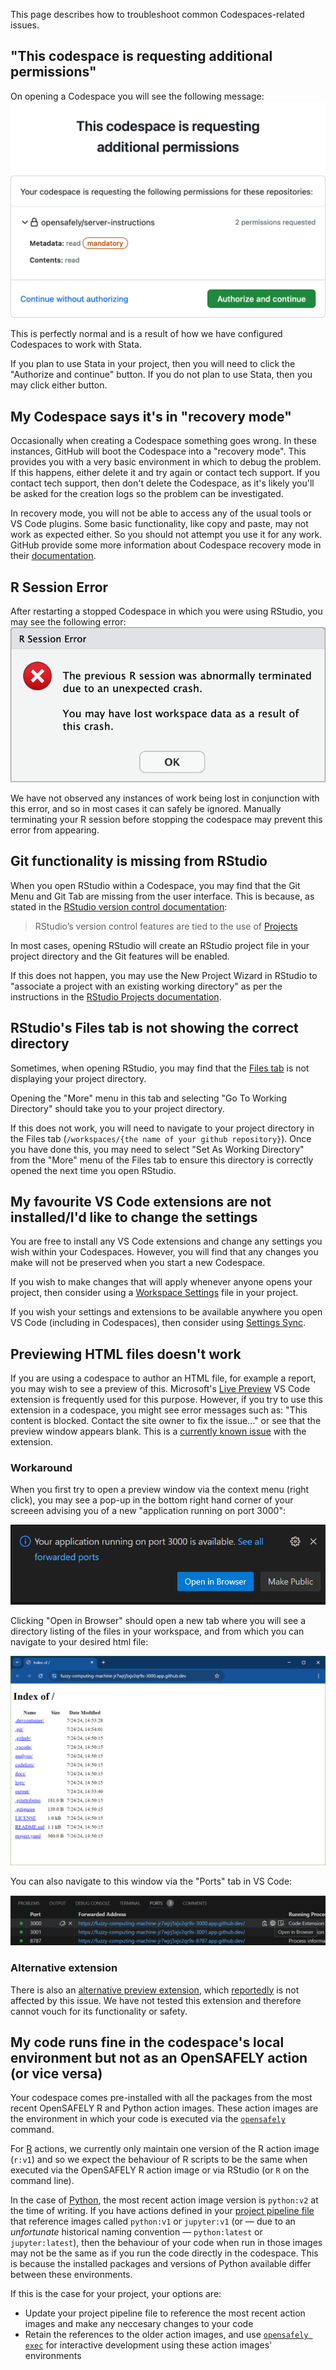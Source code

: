 This page describes how to troubleshoot common Codespaces-related issues.

## "This codespace is requesting additional permissions"

On opening a Codespace you will see the following message:
![This codespace is requesting additional permissions](codespace-additional-permissions.png)

This is perfectly normal and is a result of how we have configured Codespaces to work with Stata.

If you plan to use Stata in your project, then you will need to click the "Authorize and continue" button.
If you do not plan to use Stata, then you may click either button.

## My Codespace says it's in "recovery mode"

Occasionally when creating a Codespace something goes wrong. In these instances, GitHub will boot the Codespace into a "recovery mode". This provides you with a very basic environment in which to debug the problem. If this happens, either delete it and try again or contact tech support. If you contact tech support, then don't delete the Codespace, as it's likely you'll be asked for the creation logs so the problem can be investigated.

In recovery mode, you will not be able to access any of the usual tools or VS Code plugins. Some basic functionality, like copy and paste, may not work as expected either. So you should not attempt you use it for any work. GitHub provide some more information about Codespace recovery mode in their [documentation](https://docs.github.com/en/codespaces/troubleshooting/troubleshooting-creation-and-deletion-of-codespaces#codespace-creation-fails).

## R Session Error

After restarting a stopped Codespace in which you were using RStudio, you may see the following error:
![R session error](r-session-error.png)

We have not observed any instances of work being lost in conjunction with this error, and so in most cases it can safely be ignored.
Manually terminating your R session before stopping the codespace may prevent this error from appearing.

## Git functionality is missing from RStudio

When you open RStudio within a Codespace, you may find that the Git Menu and Git Tab are missing from the user interface.
This is because, as stated in the [RStudio version control documentation](https://docs.posit.co/ide/user/ide/guide/tools/version-control.html):

> RStudio’s version control features are tied to the use of [Projects](https://docs.posit.co/ide/user/ide/guide/code/projects.html)

In most cases, opening RStudio will create an RStudio project file in your project directory and the Git features will be enabled.

If this does not happen, you may use the New Project Wizard in RStudio to "associate a project with an existing working directory"
as per the instructions in the [RStudio Projects documentation](https://docs.posit.co/ide/user/ide/guide/code/projects.html).

## RStudio's Files tab is not showing the correct directory

Sometimes, when opening RStudio, you may find that the [Files tab](https://docs.posit.co/ide/user/ide/guide/ui/files.html) is not displaying your project directory.

Opening the "More" menu in this tab and selecting "Go To Working Directory" should take you to your project directory.

If this does not work, you will need to navigate to your project directory in the Files tab (`/workspaces/{the name of your github repository}`).
Once you have done this, you may need to select "Set As Working Directory" from the "More" menu of the Files tab to ensure this directory is correctly opened the next time you open RStudio.

## My favourite VS Code extensions are not installed/I'd like to change the settings

You are free to install any VS Code extensions and change any settings you wish within your Codespaces.
However, you will find that any changes you make will not be preserved when you start a new Codespace.

If you wish to make changes that will apply whenever anyone opens your project, then consider using a [Workspace Settings](https://code.visualstudio.com/docs/getstarted/settings#_workspace-settings) file in your project.

If you wish your settings and extensions to be available anywhere you open VS Code (including in Codespaces), then consider using [Settings Sync](https://code.visualstudio.com/docs/editor/settings-sync).

## Previewing HTML files doesn't work

If you are using a codespace to author an HTML file, for example a report, you may wish to see a preview of this. Microsoft's [Live Preview](https://marketplace.visualstudio.com/items?itemName=ms-vscode.live-server) VS Code extension is frequently used for this purpose.
However, if you try to use this extension in a codespace, you might see error messages such as: "This content is blocked. Contact the site owner to fix the issue…" or see that the preview window appears blank.
This is a [currently known issue](https://github.com/microsoft/vscode-livepreview/issues/111) with the extension.

### Workaround

When you first try to open a preview window via the context menu (right click), you may see a pop-up in the bottom right hand corner of your screeen advising you of a new "application running on port 3000":

![VS Code popup notifying of application running on port 3000.](vscode-popup.png)

Clicking "Open in Browser" should open a new tab where you will see a directory listing of the files in your workspace, and from which you can navigate to your desired html file:

![Browser window showing project workspace directory listing.](directory-listing.png)

You can also navigate to this window via the "Ports" tab in VS Code:

![VS Code ports tab showing application running on port 3000.](vscode-ports.png)

### Alternative extension

There is also an [alternative preview extension](https://marketplace.visualstudio.com/items?itemName=searKing.preview-vscode), which [reportedly](https://stackoverflow.com/questions/74452866/how-preview-a-html-file-github-codespaces/75135098#75135098) is not affected by this issue.
We have not tested this extension and therefore cannot vouch for its functionality or safety.

## My code runs fine in the codespace's local environment but not as an OpenSAFELY action (or vice versa)

Your codespace comes pre-installed with all the packages from the most recent OpenSAFELY R and Python action images.
These action images are the environment in which your code is executed via the [`opensafely`](../../../opensafely-cli.md) command.

For [R](../../../actions-scripts.md#r) actions, we currently only maintain one version of the R action image (`r:v1`) and so we expect the behaviour of R scripts to be the same when executed via the OpenSAFELY R action image or via RStudio (or `R` on the command line).

In the case of [Python](../../../actions-scripts.md#python), the most recent action image version is `python:v2` at the time of writing.
If you have actions defined in your [project pipeline file](../../../actions-pipelines.md#projectyaml-format) that reference images called `python:v1` or `jupyter:v1` (or — due to an _unfortunate_ historical naming convention —  `python:latest` or `jupyter:latest`), then the behaviour of your code when run in those images may not be the same as if you run the code directly in the codespace. This is because the installed packages and versions of Python available differ between these environments.

If this is the case for your project, your options are:

* Update your project pipeline file to reference the most recent action images and make any neccesary changes to your code
* Retain the references to the older action images, and use [`opensafely exec`](../../../opensafely-cli.md#exec-interactive-development) for interactive development using these action images' environments
